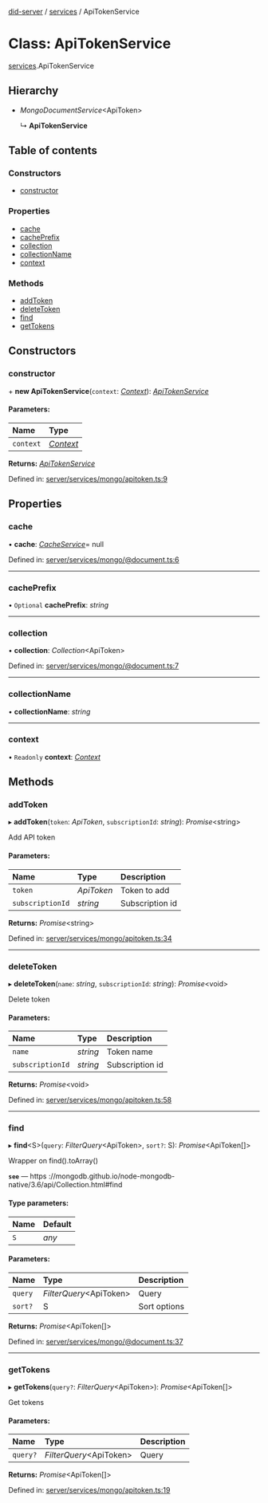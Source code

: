 [did-server](../README.md) / [services](../modules/services.md) / ApiTokenService

# Class: ApiTokenService

[services](../modules/services.md).ApiTokenService

## Hierarchy

* *MongoDocumentService*<ApiToken\>

  ↳ **ApiTokenService**

## Table of contents

### Constructors

- [constructor](services.apitokenservice.md#constructor)

### Properties

- [cache](services.apitokenservice.md#cache)
- [cachePrefix](services.apitokenservice.md#cacheprefix)
- [collection](services.apitokenservice.md#collection)
- [collectionName](services.apitokenservice.md#collectionname)
- [context](services.apitokenservice.md#context)

### Methods

- [addToken](services.apitokenservice.md#addtoken)
- [deleteToken](services.apitokenservice.md#deletetoken)
- [find](services.apitokenservice.md#find)
- [getTokens](services.apitokenservice.md#gettokens)

## Constructors

### constructor

\+ **new ApiTokenService**(`context`: [*Context*](graphql_context.context.md)): [*ApiTokenService*](services.apitokenservice.md)

#### Parameters:

Name | Type |
:------ | :------ |
`context` | [*Context*](graphql_context.context.md) |

**Returns:** [*ApiTokenService*](services.apitokenservice.md)

Defined in: [server/services/mongo/apitoken.ts:9](https://github.com/Puzzlepart/did/blob/c2c7c3a8/server/services/mongo/apitoken.ts#L9)

## Properties

### cache

• **cache**: [*CacheService*](services_cache.cacheservice.md)= null

Defined in: [server/services/mongo/@document.ts:6](https://github.com/Puzzlepart/did/blob/c2c7c3a8/server/services/mongo/@document.ts#L6)

___

### cachePrefix

• `Optional` **cachePrefix**: *string*

___

### collection

• **collection**: *Collection*<ApiToken\>

Defined in: [server/services/mongo/@document.ts:7](https://github.com/Puzzlepart/did/blob/c2c7c3a8/server/services/mongo/@document.ts#L7)

___

### collectionName

• **collectionName**: *string*

___

### context

• `Readonly` **context**: [*Context*](graphql_context.context.md)

## Methods

### addToken

▸ **addToken**(`token`: *ApiToken*, `subscriptionId`: *string*): *Promise*<string\>

Add API token

#### Parameters:

Name | Type | Description |
:------ | :------ | :------ |
`token` | *ApiToken* | Token to add   |
`subscriptionId` | *string* | Subscription id    |

**Returns:** *Promise*<string\>

Defined in: [server/services/mongo/apitoken.ts:34](https://github.com/Puzzlepart/did/blob/c2c7c3a8/server/services/mongo/apitoken.ts#L34)

___

### deleteToken

▸ **deleteToken**(`name`: *string*, `subscriptionId`: *string*): *Promise*<void\>

Delete token

#### Parameters:

Name | Type | Description |
:------ | :------ | :------ |
`name` | *string* | Token name   |
`subscriptionId` | *string* | Subscription id    |

**Returns:** *Promise*<void\>

Defined in: [server/services/mongo/apitoken.ts:58](https://github.com/Puzzlepart/did/blob/c2c7c3a8/server/services/mongo/apitoken.ts#L58)

___

### find

▸ **find**<S\>(`query`: *FilterQuery*<ApiToken\>, `sort?`: S): *Promise*<ApiToken[]\>

Wrapper on find().toArray()

**`see`** — https ://mongodb.github.io/node-mongodb-native/3.6/api/Collection.html#find

#### Type parameters:

Name | Default |
:------ | :------ |
`S` | *any* |

#### Parameters:

Name | Type | Description |
:------ | :------ | :------ |
`query` | *FilterQuery*<ApiToken\> | Query   |
`sort?` | S | Sort options    |

**Returns:** *Promise*<ApiToken[]\>

Defined in: [server/services/mongo/@document.ts:37](https://github.com/Puzzlepart/did/blob/c2c7c3a8/server/services/mongo/@document.ts#L37)

___

### getTokens

▸ **getTokens**(`query?`: *FilterQuery*<ApiToken\>): *Promise*<ApiToken[]\>

Get tokens

#### Parameters:

Name | Type | Description |
:------ | :------ | :------ |
`query?` | *FilterQuery*<ApiToken\> | Query    |

**Returns:** *Promise*<ApiToken[]\>

Defined in: [server/services/mongo/apitoken.ts:19](https://github.com/Puzzlepart/did/blob/c2c7c3a8/server/services/mongo/apitoken.ts#L19)
